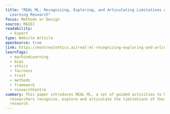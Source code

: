 ```yaml
---
title: "REAL ML: Recognizing, Exploring, and Articulating Limitations of Machine
  Learning Research"
focus: Methods or Design
source: MAIEI
readability:
  - Expert
type: Website Article
openSource: true
link: https://montrealethics.ai/real-ml-recognizing-exploring-and-articulating-limitations-of-machine-learning-research/
learnTags:
  - machineLearning
  - bias
  - ethics
  - fairness
  - trust
  - methods
  - framework
  - researchCentre
summary: This paper introduces REAL ML, a set of guided activities to help ML
  researchers recognize, explore and articulate the limitations of their
  research.
---
```

